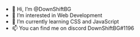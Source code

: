 - 👋 Hi, I’m @DownShiftBG
- 👀 I’m interested in Web Development
- 🌱 I’m currently learning CSS and JavaScript
- 📫 You can find me on discord DownShiftBG#1196

<!---
DevDownShift/DevDownShift is a ✨ special ✨ repository because its `README.md` (this file) appears on your GitHub profile.
You can click the Preview link to take a look at your changes.
--->
